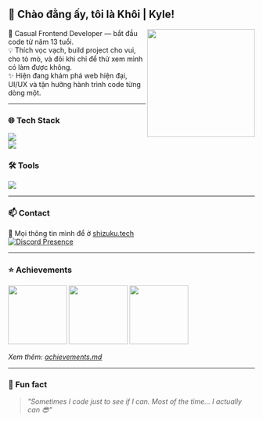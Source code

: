 ## 👋 Chào đằng ấy, tôi là Khôi | Kyle!
<img src="[https://baoayano.github.io/wp.png](https://i.pinimg.com/736x/b5/59/5b/b5595b70aafe0d8928528e1c7907b557.jpg)" width="220" align="right">

🌱 Casual Frontend Developer — bắt đầu code từ năm 13 tuổi.  
💡 Thích vọc vạch, build project cho vui, cho tò mò, và đôi khi chỉ để thử xem mình có làm được không.  
✨ Hiện đang khám phá web hiện đại, UI/UX và tận hưởng hành trình code từng dòng một.  

---

### 🌐 Tech Stack
![](https://skillicons.dev/icons?i=ts,cpp,php)  
![](https://skillicons.dev/icons?i=react,next,tailwind,scss)

### 🛠️ Tools
![](https://skillicons.dev/icons?i=npm,pnpm,git,vscode)

---

### 📫 Contact
💬 Mọi thông tin mình để ở [shizuku.tech](https://shizuku.tech/)  
[![Discord Presence](https://lanyard.cnrad.dev/api/295936488661843968?theme=dark&bg=282A36&borderRadius=15px&animated=true)](https://discord.com/users/295936488661843968)

---

### ⭐ Achievements
<img src="https://anime.plus/image/achievement/manga-score-high.png" width="120">
<img src="https://anime.plus/image/achievement/anime-mahou-shoujo-1.png" width="120">
<img src="https://anime.plus/image/achievement/anime-music-1.png" width="120">

*Xem thêm: [achievements.md](https://github.com/anime-plus/graph/blob/main/achievements.md)*

---

### 📝 Fun fact
> *"Sometimes I code just to see if I can. Most of the time… I actually can 😎"*
